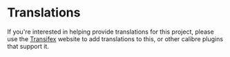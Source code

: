 # Translations

If you're interested in helping provide translations for this project, please use the
[Transifex](https://www.transifex.com/projects/p/calibre-plugins/resources/)
website to add translations to this, or other calibre plugins that support it.

